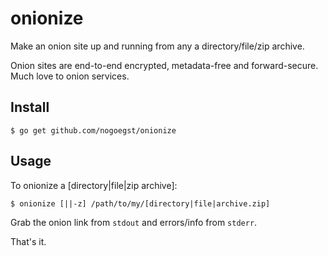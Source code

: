 onionize
===========
Make an onion site up and running from any a
directory/file/zip archive.

Onion sites are end-to-end encrypted, metadata-free and forward-secure.
Much love to onion services.

Install
-------
```
$ go get github.com/nogoegst/onionize
```

Usage
-----
To onionize a [directory|file|zip archive]:

```
$ onionize [||-z] /path/to/my/[directory|file|archive.zip]
```

Grab the onion link from `stdout` and errors/info from `stderr`.
 
That's it.
